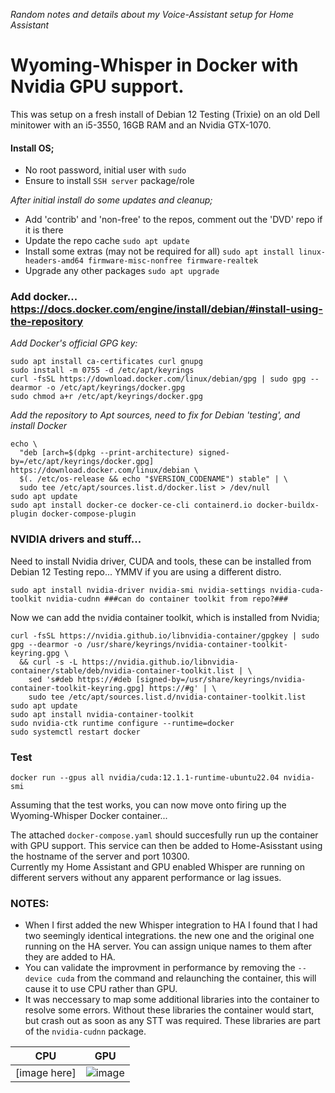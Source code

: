 *Random notes and details about my Voice-Assistant setup for Home Assistant*

# Wyoming-Whisper in Docker with Nvidia GPU support.
This was setup on a fresh install of Debian 12 Testing (Trixie) on an old Dell minitower with an i5-3550, 16GB RAM and an Nvidia GTX-1070.
#### Install OS;
- No root password, initial user with `sudo`
- Ensure to install `SSH server` package/role

*After initial install do some updates and cleanup;*
- Add 'contrib' and 'non-free' to the repos, comment out the 'DVD' repo if it is there
- Update the repo cache `sudo apt update`
- Install some extras (may not be required for all) `sudo apt install linux-headers-amd64 firmware-misc-nonfree firmware-realtek`
- Upgrade any other packages `sudo apt upgrade`
### Add docker...  https://docs.docker.com/engine/install/debian/#install-using-the-repository
*Add Docker's official GPG key:*
```
sudo apt install ca-certificates curl gnupg
sudo install -m 0755 -d /etc/apt/keyrings
curl -fsSL https://download.docker.com/linux/debian/gpg | sudo gpg --dearmor -o /etc/apt/keyrings/docker.gpg
sudo chmod a+r /etc/apt/keyrings/docker.gpg
```
*Add the repository to Apt sources, need to fix for Debian 'testing', and install Docker*
```
echo \
  "deb [arch=$(dpkg --print-architecture) signed-by=/etc/apt/keyrings/docker.gpg] https://download.docker.com/linux/debian \
  $(. /etc/os-release && echo "$VERSION_CODENAME") stable" | \
  sudo tee /etc/apt/sources.list.d/docker.list > /dev/null
sudo apt update
sudo apt install docker-ce docker-ce-cli containerd.io docker-buildx-plugin docker-compose-plugin
```
###  NVIDIA drivers and stuff...
Need to install Nvidia driver, CUDA and tools, these can be installed from Debian 12 Testing repo... YMMV if you are using a different distro.
```
sudo apt install nvidia-driver nvidia-smi nvidia-settings nvidia-cuda-toolkit nvidia-cudnn ###can do container toolkit from repo?###
```
Now we can add the nvidia container toolkit, which is installed from Nvidia;
```
curl -fsSL https://nvidia.github.io/libnvidia-container/gpgkey | sudo gpg --dearmor -o /usr/share/keyrings/nvidia-container-toolkit-keyring.gpg \
  && curl -s -L https://nvidia.github.io/libnvidia-container/stable/deb/nvidia-container-toolkit.list | \
    sed 's#deb https://#deb [signed-by=/usr/share/keyrings/nvidia-container-toolkit-keyring.gpg] https://#g' | \
    sudo tee /etc/apt/sources.list.d/nvidia-container-toolkit.list
sudo apt update
sudo apt install nvidia-container-toolkit
sudo nvidia-ctk runtime configure --runtime=docker
sudo systemctl restart docker
```

### Test
```
docker run --gpus all nvidia/cuda:12.1.1-runtime-ubuntu22.04 nvidia-smi
```
Assuming that the test works, you can now move onto firing up the Wyoming-Whisper Docker container...

The attached `docker-compose.yaml` should succesfully run up the container with GPU support.  This service can then be added to Home-Asisstant using the hostname of the server and port 10300.  
Currently my Home Assistant and GPU enabled Whisper are running on different servers without any apparent performance or lag issues.

### NOTES:
- When I first added the new Whisper integration to HA I found that I had two seemingly identical integrations. the new one and the original one running on the HA server.  You can assign unique names to them after they are added to HA.
- You can validate the improvment in performance by removing the `--device cuda` from the command and relaunching the container, this will cause it to use CPU rather than GPU.
- It was neccessary to map some additional libraries into the container to resolve some errors.  Without these libraries the container would start, but crash out as soon as any STT was required.  These libraries are part of the `nvidia-cudnn` package.

CPU | GPU
--- | ---
 [image here] | ![image](https://github.com/Fraddles/Home-Automation/assets/65753186/44aac459-8d4c-4f93-a5b9-dfd4dfb32025)


